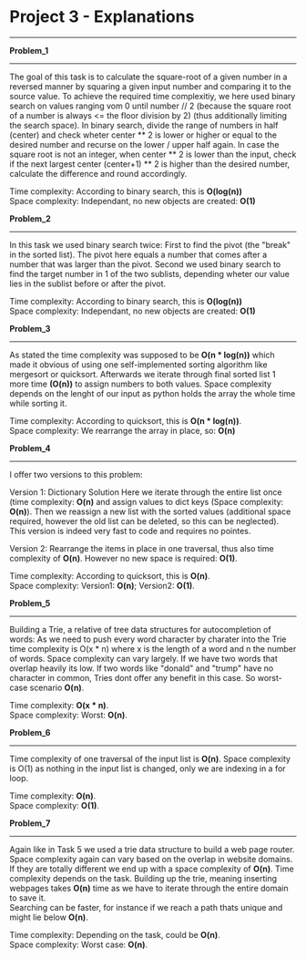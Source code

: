 # Project 3 - Explanations

---

**Problem_1**
___

The goal of this task is to calculate the square-root of a given number in a reversed manner by squaring a given input number and comparing it to the source value. To achieve the required time complexitiy, we here used binary search on values ranging vom 0 until number // 2 (because the square root of a number is always <= the floor division by 2) (thus additionally limiting the search space).
In binary search, divide the range of numbers in half (center) and check wheter center ** 2 is lower or higher or equal to the desired number and recurse on the lower / upper half again.
In case the square root is not an integer, when center ** 2 is lower than the input, check if the next largest center (center+1) ** 2 is higher than the desired number, calculate the difference and round accordingly. 

Time complexity: According to binary search, this is **O(log(n))**\
Space complexity: Independant, no new objects are created: **O(1)**

**Problem_2**
___

In this task we used binary search twice: First to find the pivot (the "break" in the sorted list). The pivot here equals a number that comes after a number that was larger than the pivot.
Second we used binary search to find the target number in 1 of the two sublists, depending wheter our value lies in the sublist before or after the pivot.

Time complexity: According to binary search, this is **O(log(n))**\
Space complexity: Independant, no new objects are created: **O(1)**

**Problem_3**
___

As stated the time complexity was supposed to be **O(n * log(n))** which made it obvious of using one self-implemented sorting algorithm like mergesort or quicksort. Afterwards we iterate through final sorted list 1 more time **(O(n))** to assign numbers to both values.
Space complexity depends on the lenght of our input as python holds the array the whole time while sorting it.

Time complexity: According to quicksort, this is **O(n * log(n))**. \
Space complexity: We rearrange the array in place, so: **O(n)**

**Problem_4**
___

I offer two versions to this problem:

Version 1: Dictionary Solution
Here we iterate through the entire list once (time complexity: **O(n)** and assign values to dict keys (Space complexity: **O(n)**).
Then we reassign a new list with the sorted values (additional space required, however the old list can be deleted, so this can be neglected). This version is indeed very fast to code and requires no pointes.

Version 2: 
Rearrange the items in place in one traversal, thus also time complexity of **O(n)**. However no new space is required: **O(1)**.



Time complexity: According to quicksort, this is **O(n)**. \
Space complexity: Version1: **O(n)**; Version2: **O(1)**.

**Problem_5**
___

Building a Trie, a relative of tree data structures for autocompletion of words: As we need to push every word character by charater into the Trie time complexity is O(x * n) where x is the length of a word and n the number of words. Space complexity can vary largely. If we have two words that overlap heavily its low. If two words like "donald" and "trump" have no character in common, Tries dont offer any benefit in this case. So worst-case scenario **O(n)**.

Time complexity: **O(x * n)**. \
Space complexity: Worst: **O(n)**.

**Problem_6**
___

Time complexity of one traversal of the input list is **O(n)**. Space complexity is O(1) as nothing in the input list is changed, only we are indexing in a for loop.

Time complexity: **O(n)**. \
Space complexity: **O(1)**.

**Problem_7**
___

Again like in Task 5 we used a trie data structure to build a web page router. Space complexity again can vary based on the overlap in website domains. If they are totally different we end up with a space complexity of **O(n)**. Time complexity depends on the task. Building up the trie, meaning inserting webpages takes **O(n)** time as we have to iterate through the entire domain to save it. \
Searching can be faster, for instance if we reach a path thats unique and might lie below **O(n)**.

Time complexity: Depending on the task, could be **O(n)**. \
Space complexity: Worst case: **O(n)**.
